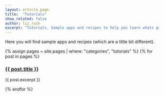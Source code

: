 ```yaml
---
layout: article_page
title:  "Tutorials"
show_related: false
author: liz_rush
excerpt: "Tutorials. Sample apps and recipes to help you learn whats going on."
---
```


Here you will find sample apps and recipes (which are a little bit different).

<div class="overview-container">
{% assign pages = site.pages | where: "categories", "tutorials" %}
{% for post in pages %}
  <div class="col-md-6 overview-brief">
    <a href="{{ post.url | relative_url}}"><img src="{{ site.baseurl }}/images/icons/{{ post.title }}.svg" alt="" itemprop="image"></a>
    <h3><a href="{{ post.url | relative_url}}">{{ post.title }}</a></h3>
    <p class="lg">{{ post.excerpt }}</p>
  </div>
{% endfor %}
</div>
